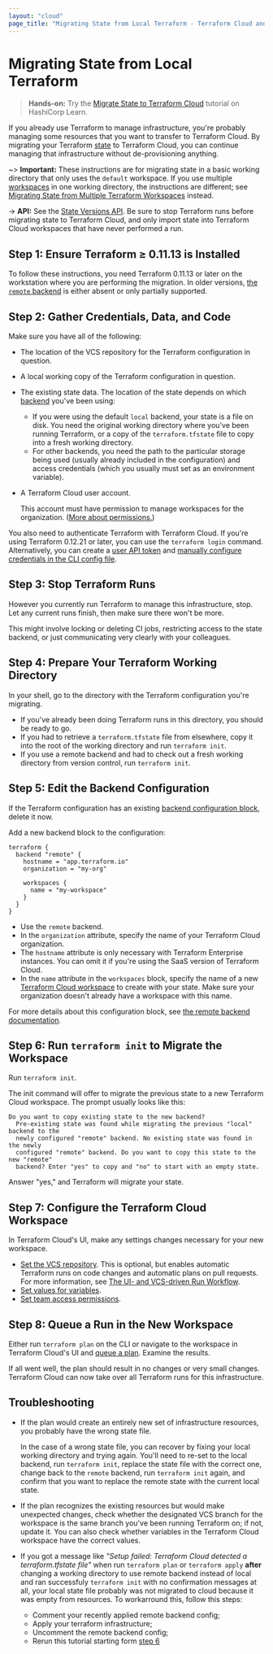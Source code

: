 ```yaml
---
layout: "cloud"
page_title: "Migrating State from Local Terraform - Terraform Cloud and Terraform Enterprise"
---
```


[state]: /docs/state/index.html
[backend]: /docs/backends/index.html
[backend-config]: /docs/backends/config.html
[cli-workspaces]: /docs/state/workspaces.html
[user-token]: ../users-teams-organizations/users.html#api-tokens
[remote-backend]: /docs/backends/types/remote.html
[cli-credentials]: /docs/commands/cli-config.html#credentials
[owners team]: ../users-teams-organizations/teams.html#the-owners-team
[workspaces]: ../workspaces/index.html

# Migrating State from Local Terraform

> **Hands-on:** Try the [Migrate State to Terraform Cloud](https://learn.hashicorp.com/tutorials/terraform/cloud-migrate?in=terraform/state&utm_source=WEBSITE&utm_medium=WEB_IO&utm_offer=ARTICLE_PAGE&utm_content=DOCS) tutorial on HashiCorp Learn.

If you already use Terraform to manage infrastructure, you're probably managing some resources that you want to transfer to Terraform Cloud. By migrating your Terraform [state][] to Terraform Cloud, you can continue managing that infrastructure without de-provisioning anything.

~> **Important:** These instructions are for migrating state in a basic working directory that only uses the `default` workspace. If you use multiple [workspaces][cli-workspaces] in one working directory, the instructions are different; see [Migrating State from Multiple Terraform Workspaces](./workspaces.html) instead.

-> **API:** See the [State Versions API](../api/state-versions.html). Be sure to stop Terraform runs before migrating state to Terraform Cloud, and only import state into Terraform Cloud workspaces that have never performed a run.

## Step 1: Ensure Terraform ≥ 0.11.13 is Installed

To follow these instructions, you need Terraform 0.11.13 or later on the workstation where you are performing the migration. In older versions, [the `remote` backend][remote-backend] is either absent or only partially supported.

## Step 2: Gather Credentials, Data, and Code

Make sure you have all of the following:

- The location of the VCS repository for the Terraform configuration in question.
- A local working copy of the Terraform configuration in question.
- The existing state data. The location of the state depends on which [backend][] you've been using:
    - If you were using the default `local` backend, your state is a file on disk. You need the original working directory where you've been running Terraform, or a copy of the `terraform.tfstate` file to copy into a fresh working directory.
    - For other backends, you need the path to the particular storage being used (usually already included in the configuration) and access credentials (which you usually must set as an environment variable).
- A Terraform Cloud user account.

    This account must have permission to manage workspaces for the organization. ([More about permissions.](/docs/cloud/users-teams-organizations/permissions.html))

[permissions-citation]: #intentionally-unused---keep-for-maintainers

You also need to authenticate Terraform with Terraform Cloud.  If you're using Terraform 0.12.21 or later, you can use the `terraform login` command. Alternatively, you can create a [user API token][user-token] and [manually configure credentials in the CLI config file][cli-credentials].

## Step 3: Stop Terraform Runs

However you currently run Terraform to manage this infrastructure, stop. Let any current runs finish, then make sure there won't be more.

This might involve locking or deleting CI jobs, restricting access to the state backend, or just communicating very clearly with your colleagues.

## Step 4: Prepare Your Terraform Working Directory

In your shell, go to the directory with the Terraform configuration you're migrating.

- If you've already been doing Terraform runs in this directory, you should be ready to go.
- If you had to retrieve a `terraform.tfstate` file from elsewhere, copy it into the root of the working directory and run `terraform init`.
- If you use a remote backend and had to check out a fresh working directory from version control, run `terraform init`.

## Step 5: Edit the Backend Configuration

If the Terraform configuration has an existing [backend configuration block][backend-config], delete it now.

Add a new backend block to the configuration:

``` hcl
terraform {
  backend "remote" {
    hostname = "app.terraform.io"
    organization = "my-org"

    workspaces {
      name = "my-workspace"
    }
  }
}
```

- Use the `remote` backend.
- In the `organization` attribute, specify the name of your Terraform Cloud organization.
- The `hostname` attribute is only necessary with Terraform Enterprise instances. You can omit it if you're using the SaaS version of Terraform Cloud.
- In the `name` attribute in the `workspaces` block, specify the name of a new [Terraform Cloud workspace][workspaces] to create with your state. Make sure your organization doesn't already have a workspace with this name.

For more details about this configuration block, see [the remote backend documentation][remote-backend].

## Step 6: Run `terraform init` to Migrate the Workspace

Run `terraform init`.

The init command will offer to migrate the previous state to a new Terraform Cloud workspace. The prompt usually looks like this:

```
Do you want to copy existing state to the new backend?
  Pre-existing state was found while migrating the previous "local" backend to the
  newly configured "remote" backend. No existing state was found in the newly
  configured "remote" backend. Do you want to copy this state to the new "remote"
  backend? Enter "yes" to copy and "no" to start with an empty state.
```

Answer "yes," and Terraform will migrate your state.

## Step 7: Configure the Terraform Cloud Workspace

In Terraform Cloud's UI, make any settings changes necessary for your new workspace.

- [Set the VCS repository](../workspaces/vcs.html#vcs-connection-and-repository). This is optional, but enables automatic Terraform runs on code changes and automatic plans on pull requests. For more information, see [The UI- and VCS-driven Run Workflow](../run/ui.html).
- [Set values for variables](../workspaces/variables.html).
- [Set team access permissions](../workspaces/access.html).

## Step 8: Queue a Run in the New Workspace

Either run `terraform plan` on the CLI or navigate to the workspace in Terraform Cloud's UI and [queue a plan](../run/ui.html#manually-starting-runs). Examine the results.

If all went well, the plan should result in no changes or very small changes. Terraform Cloud can now take over all Terraform runs for this infrastructure.

## Troubleshooting

- If the plan would create an entirely new set of infrastructure resources, you probably have the wrong state file.

    In the case of a wrong state file, you can recover by fixing your local working directory and trying again. You'll need to re-set to the local backend, run `terraform init`, replace the state file with the correct one, change back to the `remote` backend, run `terraform init` again, and confirm that you want to replace the remote state with the current local state.
- If the plan recognizes the existing resources but would make unexpected changes, check whether the designated VCS branch for the workspace is the same branch you've been running Terraform on; if not, update it. You can also check whether variables in the Terraform Cloud workspace have the correct values.

- If you got a message like _"Setup failed: Terraform Cloud detected a terraform.tfstate file"_ when run `terraform plan` or `terraform apply` **after** changing a working directory to use remote backend instead of local and ran successfuly `terraform init` with no confirmation messages at all, your local state file probably was not migrated to cloud because it was empty from resources. To workarround this, follow this steps:
  - Comment your recently applied remote backend config;
  - Apply your terraform infrastructure;
  - Uncomment the remote backend config;
  - Rerun this tutorial starting form [step 6](#step-6-run-terraform-init-to-migrate-the-workspace) 
